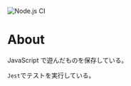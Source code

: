 ![Node.js CI](https://github.com/natsume0718/JavaScript-Algorithm/workflows/Node.js%20CI/badge.svg?branch=master)

# About

JavaScript で遊んだものを保存している。

`Jest`でテストを実行している。
